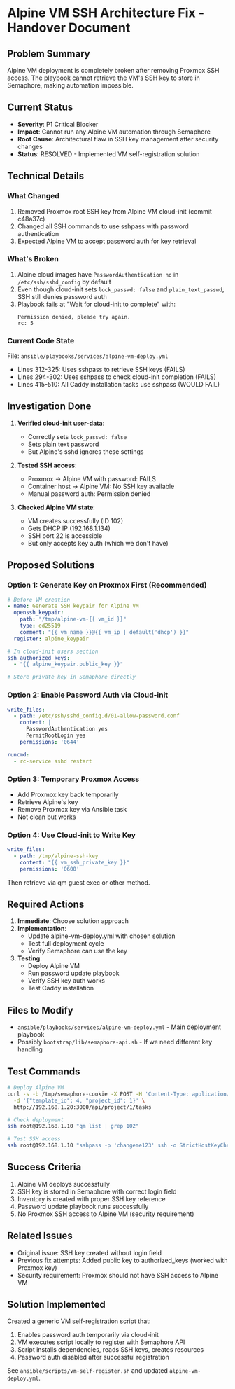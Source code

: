 # Alpine VM SSH Architecture Fix - Handover Document

## Problem Summary
Alpine VM deployment is completely broken after removing Proxmox SSH access. The playbook cannot retrieve the VM's SSH key to store in Semaphore, making automation impossible.

## Current Status
- **Severity**: P1 Critical Blocker
- **Impact**: Cannot run any Alpine VM automation through Semaphore
- **Root Cause**: Architectural flaw in SSH key management after security changes
- **Status**: RESOLVED - Implemented VM self-registration solution

## Technical Details

### What Changed
1. Removed Proxmox root SSH key from Alpine VM cloud-init (commit c48a37c)
2. Changed all SSH commands to use sshpass with password authentication
3. Expected Alpine VM to accept password auth for key retrieval

### What's Broken
1. Alpine cloud images have `PasswordAuthentication no` in `/etc/ssh/sshd_config` by default
2. Even though cloud-init sets `lock_passwd: false` and `plain_text_passwd`, SSH still denies password auth
3. Playbook fails at "Wait for cloud-init to complete" with:
   ```
   Permission denied, please try again.
   rc: 5
   ```

### Current Code State
File: `ansible/playbooks/services/alpine-vm-deploy.yml`
- Lines 312-325: Uses sshpass to retrieve SSH keys (FAILS)
- Lines 294-302: Uses sshpass to check cloud-init completion (FAILS)
- Lines 415-510: All Caddy installation tasks use sshpass (WOULD FAIL)

## Investigation Done

1. **Verified cloud-init user-data**:
   - Correctly sets `lock_passwd: false`
   - Sets plain text password
   - But Alpine's sshd ignores these settings

2. **Tested SSH access**:
   - Proxmox → Alpine VM with password: FAILS
   - Container host → Alpine VM: No SSH key available
   - Manual password auth: Permission denied

3. **Checked Alpine VM state**:
   - VM creates successfully (ID 102)
   - Gets DHCP IP (192.168.1.134)
   - SSH port 22 is accessible
   - But only accepts key auth (which we don't have)

## Proposed Solutions

### Option 1: Generate Key on Proxmox First (Recommended)
```yaml
# Before VM creation
- name: Generate SSH keypair for Alpine VM
  openssh_keypair:
    path: "/tmp/alpine-vm-{{ vm_id }}"
    type: ed25519
    comment: "{{ vm_name }}@{{ vm_ip | default('dhcp') }}"
  register: alpine_keypair

# In cloud-init users section
ssh_authorized_keys:
  - "{{ alpine_keypair.public_key }}"

# Store private key in Semaphore directly
```

### Option 2: Enable Password Auth via Cloud-init
```yaml
write_files:
  - path: /etc/ssh/sshd_config.d/01-allow-password.conf
    content: |
      PasswordAuthentication yes
      PermitRootLogin yes
    permissions: '0644'

runcmd:
  - rc-service sshd restart
```

### Option 3: Temporary Proxmox Access
- Add Proxmox key back temporarily
- Retrieve Alpine's key
- Remove Proxmox key via Ansible task
- Not clean but works

### Option 4: Use Cloud-init to Write Key
```yaml
write_files:
  - path: /tmp/alpine-ssh-key
    content: "{{ vm_ssh_private_key }}"
    permissions: '0600'
```
Then retrieve via qm guest exec or other method.

## Required Actions

1. **Immediate**: Choose solution approach
2. **Implementation**: 
   - Update alpine-vm-deploy.yml with chosen solution
   - Test full deployment cycle
   - Verify Semaphore can use the key
3. **Testing**:
   - Deploy Alpine VM
   - Run password update playbook
   - Verify SSH key auth works
   - Test Caddy installation

## Files to Modify
- `ansible/playbooks/services/alpine-vm-deploy.yml` - Main deployment playbook
- Possibly `bootstrap/lib/semaphore-api.sh` - If we need different key handling

## Test Commands
```bash
# Deploy Alpine VM
curl -s -b /tmp/semaphore-cookie -X POST -H 'Content-Type: application/json' \
  -d '{"template_id": 4, "project_id": 1}' \
  http://192.168.1.20:3000/api/project/1/tasks

# Check deployment
ssh root@192.168.1.10 "qm list | grep 102"

# Test SSH access
ssh root@192.168.1.10 "sshpass -p 'changeme123' ssh -o StrictHostKeyChecking=no alpineadmin@<IP> 'whoami'"
```

## Success Criteria
1. Alpine VM deploys successfully
2. SSH key is stored in Semaphore with correct login field
3. Inventory is created with proper SSH key reference  
4. Password update playbook runs successfully
5. No Proxmox SSH access to Alpine VM (security requirement)

## Related Issues
- Original issue: SSH key created without login field
- Previous fix attempts: Added public key to authorized_keys (worked with Proxmox key)
- Security requirement: Proxmox should not have SSH access to Alpine VM

## Solution Implemented
Created a generic VM self-registration script that:
1. Enables password auth temporarily via cloud-init
2. VM executes script locally to register with Semaphore API
3. Script installs dependencies, reads SSH keys, creates resources
4. Password auth disabled after successful registration

See `ansible/scripts/vm-self-register.sh` and updated `alpine-vm-deploy.yml`.